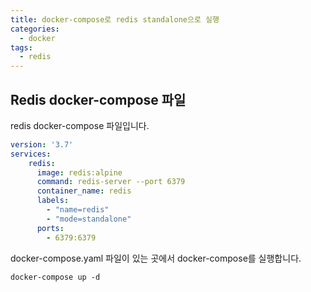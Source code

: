 ```yaml
---
title: docker-compose로 redis standalone으로 실행
categories:
  - docker 
tags:
  - redis
---
```


## Redis docker-compose 파일

redis docker-compose 파일입니다.

```yaml
version: '3.7'
services:
    redis:
      image: redis:alpine
      command: redis-server --port 6379
      container_name: redis
      labels:
        - "name=redis"
        - "mode=standalone"
      ports:
        - 6379:6379
```

docker-compose.yaml 파일이 있는 곳에서 docker-compose를 실행합니다.  
```
docker-compose up -d
```


